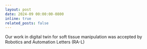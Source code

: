 ```yaml
---
layout: post
date: 2024-09 00:00:00-0800
inline: true
related_posts: false
---
```


Our work in digital twin for soft tissue manipulation was accepted by Robotics and Automation Letters (RA-L)
